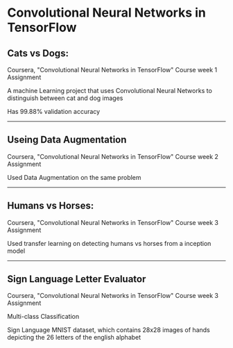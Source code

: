 # Convolutional Neural Networks in TensorFlow

## Cats vs Dogs:

Coursera, "Convolutional Neural Networks in TensorFlow" Course week 1 Assignment

A machine Learning project that uses Convolutional Neural Networks to distinguish between cat and dog images

Has 99.88% validation accuracy

----------------------------------------------------

## Useing Data Augmentation

Coursera, "Convolutional Neural Networks in TensorFlow" Course week 2 Assignment

Used Data Augmentation on the same problem

----------------------------------------------------

## Humans vs Horses:

Coursera, "Convolutional Neural Networks in TensorFlow" Course week 3 Assignment

Used transfer learning on detecting humans vs horses from a inception model

----------------------------------------------------

## Sign Language Letter Evaluator

Coursera, "Convolutional Neural Networks in TensorFlow" Course week 3 Assignment

Multi-class Classification

Sign Language MNIST dataset, which contains 28x28 images of hands depicting the 26 letters of the english alphabet
